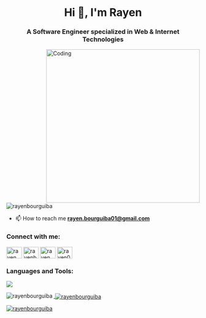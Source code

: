 <h1 align="center">Hi 👋, I'm Rayen</h1>
<h3 align="center">A Software Engineer specialized in Web & Internet Technologies</h3>
<img align="right" alt="Coding" width="400" src="https://i.pinimg.com/originals/e4/26/70/e426702edf874b181aced1e2fa5c6cde.gif">

<p align="left"> <img src="https://komarev.com/ghpvc/?username=rayenbourguiba&label=Profile%20views&color=0e75b6&style=flat" alt="rayenbourguiba" /> </p>

- 📫 How to reach me **rayen.bourguiba01@gmail.com**

<h3 align="left">Connect with me:</h3>
<p align="left">
<a href="https://linkedin.com/in/rayen-bourguiba" target="blank"><img align="center" src="https://raw.githubusercontent.com/rahuldkjain/github-profile-readme-generator/master/src/images/icons/Social/linked-in-alt.svg" alt="rayen bourguiba" height="30" width="40" /></a>
<a href="https://www.behance.net/rayenbourguiba" target="blank"><img align="center" src="https://raw.githubusercontent.com/rahuldkjain/github-profile-readme-generator/master/src/images/icons/Social/behance.svg" alt="rayenbourguiba" height="30" width="40" /></a>
<a href="https://www.hackerrank.com/rayen_bourguiba" target="blank"><img align="center" src="https://raw.githubusercontent.com/rahuldkjain/github-profile-readme-generator/master/src/images/icons/Social/hackerrank.svg" alt="rayen_bourguiba" height="30" width="40" /></a>
<a href="https://www.leetcode.com/rayen03" target="blank"><img align="center" src="https://raw.githubusercontent.com/rahuldkjain/github-profile-readme-generator/master/src/images/icons/Social/leet-code.svg" alt="rayen03" height="30" width="40" /></a>
</p>

<h3 align="left">Languages and Tools:</h3>
<p align="left">
  <a href="https://github.com/RayenBourguiba">
    <img src="https://skillicons.dev/icons?i=html,css,sass,bootstrap,js,ts,react,angular,vue,mongodb,express,nodejs,java,spring,django,cs,dotnet,php,symfony,c,cpp,qt,mysql,git,github,postman,ps,ai,pr,ae" />
</p>


</p>
<p><img align="left" src="https://github-readme-stats.vercel.app/api/top-langs?username=rayenbourguiba&show_icons=true&locale=en&layout=compact&theme=dark#gh-dark-mode-only" alt="rayenbourguiba" /></p>

<p>&nbsp;<img align="center" src="https://github-readme-stats.vercel.app/api?username=rayenbourguiba&show_icons=true&locale=en&theme=dark#gh-dark-mode-only" alt="rayenbourguiba" /></p>

<p><img align="center" src="https://github-readme-streak-stats.herokuapp.com/?user=rayenbourguiba&theme=dark#gh-dark-mode-only" alt="rayenbourguiba" /></p>
